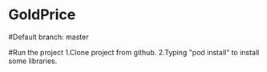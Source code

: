# GoldPrice

#Default branch: master

#Run the project
1.Clone project from github.
2.Typing "pod install" to install some libraries.
